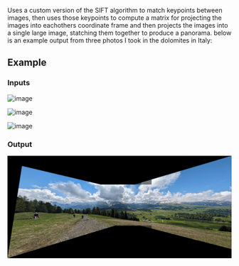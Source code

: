 Uses a custom version of the SIFT algorithm to match keypoints between images, then uses those keypoints to compute a matrix for projecting the images into eachothers coordinate frame and then projects the images into a single large image, statching them together to produce a panorama. below is an example output from three photos I took in the dolomites in Italy:

## Example

### Inputs

![image](https://github.com/Davidster/MiniSIFT/assets/2389735/fe212b00-cf25-4a67-a740-a4dbb6e0bd4a)

![image](https://github.com/Davidster/MiniSIFT/assets/2389735/7dce596b-edbd-46c8-a5fb-fc5e751272c4)

![image](https://github.com/Davidster/MiniSIFT/assets/2389735/102dd861-beb7-4bce-9c68-6458baea7478)

### Output

![image](https://github.com/Davidster/MiniSIFT/blob/master/rust/images/dolomites_panorama.jpg)
